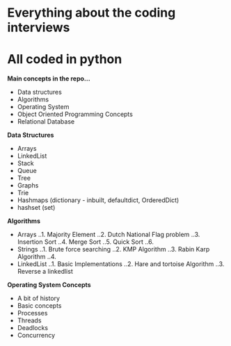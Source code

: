 # Everything about the coding interviews
# All coded in python

**Main concepts in the repo...**
- Data structures
- Algorithms
- Operating System
- Object Oriented Programming Concepts
- Relational Database

**Data Structures**
- Arrays
- LinkedList
- Stack
- Queue
- Tree
- Graphs
- Trie
- Hashmaps (dictionary - inbuilt, defaultdict, OrderedDict)
- hashset (set)

**Algorithms**
- Arrays
..1. Majority Element
..2. Dutch National Flag problem
..3. Insertion Sort
..4. Merge Sort
..5. Quick Sort
..6.
- Strings
..1. Brute force searching
..2. KMP Algorithm
..3. Rabin Karp Algorithm
..4.
- LinkedList
..1. Basic Implementations
..2. Hare and tortoise Algorithm
..3. Reverse a linkedlist


**Operating System Concepts**
- A bit of history
- Basic concepts
- Processes
- Threads
- Deadlocks
- Concurrency
